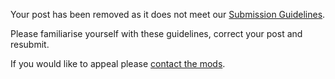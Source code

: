 Your post has been removed as it does not meet our [Submission Guidelines](https://www.reddit.com/r/vba/wiki/submission_guidelines).

Please familiarise yourself with these guidelines, correct your post and resubmit.

If you would like to appeal please [contact the mods](https://www.reddit.com/message/compose/?to=/r/vba).